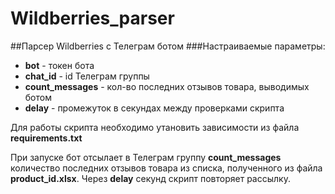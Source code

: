 # Wildberries_parser
##Парсер Wildberries с Телеграм ботом
###Настраиваемые параметры:
 - **bot** - токен бота
 - **chat_id** - id Телеграм группы
 - **count_messages** - кол-во последних отзывов товара, выводимых ботом
 - **delay** - промежуток в секундах между проверками скрипта

Для работы скрипта необходимо утановить зависимости из файла **requirements.txt**

При запуске бот отсылает в Телеграм группу **count_messages** количество последних отзывов товара из списка, полученного из файла **product_id.xlsx**. Через **delay** секунд скрипт повторяет рассылку.